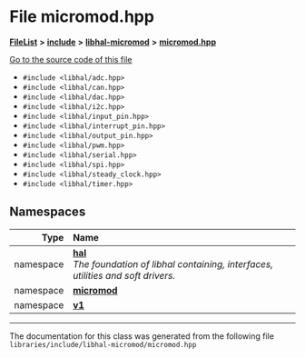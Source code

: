 

# File micromod.hpp



[**FileList**](files.md) **>** [**include**](dir_cba0faac6e93618a6e2539705915bd70.md) **>** [**libhal-micromod**](dir_3d3c07370f433c90fd72adf4c7e715ce.md) **>** [**micromod.hpp**](micromod_8hpp.md)

[Go to the source code of this file](micromod_8hpp_source.md)



* `#include <libhal/adc.hpp>`
* `#include <libhal/can.hpp>`
* `#include <libhal/dac.hpp>`
* `#include <libhal/i2c.hpp>`
* `#include <libhal/input_pin.hpp>`
* `#include <libhal/interrupt_pin.hpp>`
* `#include <libhal/output_pin.hpp>`
* `#include <libhal/pwm.hpp>`
* `#include <libhal/serial.hpp>`
* `#include <libhal/spi.hpp>`
* `#include <libhal/steady_clock.hpp>`
* `#include <libhal/timer.hpp>`













## Namespaces

| Type | Name |
| ---: | :--- |
| namespace | [**hal**](namespacehal.md) <br>_The foundation of libhal containing, interfaces, utilities and soft drivers._  |
| namespace | [**micromod**](namespacehal_1_1micromod.md) <br> |
| namespace | [**v1**](namespacehal_1_1micromod_1_1v1.md) <br> |





















































------------------------------
The documentation for this class was generated from the following file `libraries/include/libhal-micromod/micromod.hpp`

